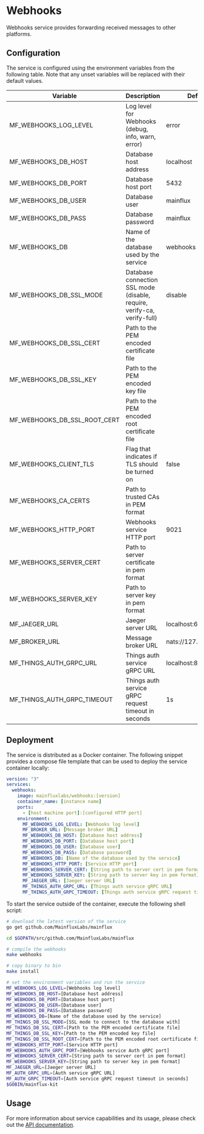 # Webhooks

Webhooks service provides forwarding received messages to other platforms.

## Configuration

The service is configured using the environment variables from the following table. Note that any unset variables will be replaced with their default values.

| Variable                     | Description                                                             | Default               |
|------------------------------|-------------------------------------------------------------------------|-----------------------|
| MF_WEBHOOKS_LOG_LEVEL        | Log level for Webhooks (debug, info, warn, error)                       | error                 |
| MF_WEBHOOKS_DB_HOST          | Database host address                                                   | localhost             |
| MF_WEBHOOKS_DB_PORT          | Database host port                                                      | 5432                  |
| MF_WEBHOOKS_DB_USER          | Database user                                                           | mainflux              |
| MF_WEBHOOKS_DB_PASS          | Database password                                                       | mainflux              |
| MF_WEBHOOKS_DB               | Name of the database used by the service                                | webhooks              |
| MF_WEBHOOKS_DB_SSL_MODE      | Database connection SSL mode (disable, require, verify-ca, verify-full) | disable               |
| MF_WEBHOOKS_DB_SSL_CERT      | Path to the PEM encoded certificate file                                |                       |
| MF_WEBHOOKS_DB_SSL_KEY       | Path to the PEM encoded key file                                        |                       |
| MF_WEBHOOKS_DB_SSL_ROOT_CERT | Path to the PEM encoded root certificate file                           |                       |
| MF_WEBHOOKS_CLIENT_TLS       | Flag that indicates if TLS should be turned on                          | false                 |
| MF_WEBHOOKS_CA_CERTS         | Path to trusted CAs in PEM format                                       |                       |
| MF_WEBHOOKS_HTTP_PORT        | Webhooks service HTTP port                                              | 9021                  |
| MF_WEBHOOKS_SERVER_CERT      | Path to server certificate in pem format                                |                       |
| MF_WEBHOOKS_SERVER_KEY       | Path to server key in pem format                                        |                       |
| MF_JAEGER_URL                | Jaeger server URL                                                       | localhost:6831        |
| MF_BROKER_URL                | Message broker URL                                                      | nats://127.0.0.1:4222 |
| MF_THINGS_AUTH_GRPC_URL      | Things auth service gRPC URL                                            | localhost:8183        |
| MF_THINGS_AUTH_GRPC_TIMEOUT  | Things auth service gRPC request timeout in seconds                     | 1s                    |

## Deployment

The service is distributed as a Docker container. The following snippet provides a compose file template that can be used to deploy the service container locally:

```yaml
version: "3"
services:
  webhooks:
    image: mainfluxlabs/webhooks:[version]
    container_name: [instance name]
    ports:
      - [host machine port]:[configured HTTP port]
    environment:
      MF_WEBHOOKS_LOG_LEVEL: [Webhooks log level]
      MF_BROKER_URL: [Message broker URL]
      MF_WEBHOOKS_DB_HOST: [Database host address]
      MF_WEBHOOKS_DB_PORT: [Database host port]
      MF_WEBHOOKS_DB_USER: [Database user]
      MF_WEBHOOKS_DB_PASS: [Database password]
      MF_WEBHOOKS_DB: [Name of the database used by the service]
      MF_WEBHOOKS_HTTP_PORT: [Service HTTP port]
      MF_WEBHOOKS_SERVER_CERT: [String path to server cert in pem format]
      MF_WEBHOOKS_SERVER_KEY: [String path to server key in pem format]
      MF_JAEGER_URL: [Jaeger server URL]
      MF_THINGS_AUTH_GRPC_URL: [Things auth service gRPC URL]
      MF_THINGS_AUTH_GRPC_TIMEOUT: [Things auth service gRPC request timeout in seconds]
```

To start the service outside of the container, execute the following shell script:

```bash
# download the latest version of the service
go get github.com/MainfluxLabs/mainflux

cd $GOPATH/src/github.com/MainfluxLabs/mainflux

# compile the webhooks
make webhooks

# copy binary to bin
make install

# set the environment variables and run the service
MF_WEBHOOKS_LOG_LEVEL=[Webhooks log level]
MF_WEBHOOKS_DB_HOST=[Database host address]
MF_WEBHOOKS_DB_PORT=[Database host port]
MF_WEBHOOKS_DB_USER=[Database user]
MF_WEBHOOKS_DB_PASS=[Database password]
MF_WEBHOOKS_DB=[Name of the database used by the service]
MF_THINGS_DB_SSL_MODE=[SSL mode to connect to the database with]
MF_THINGS_DB_SSL_CERT=[Path to the PEM encoded certificate file]
MF_THINGS_DB_SSL_KEY=[Path to the PEM encoded key file]
MF_THINGS_DB_SSL_ROOT_CERT=[Path to the PEM encoded root certificate file]
MF_WEBHOOKS_HTTP_PORT=[Service HTTP port]
MF_WEBHOOKS_AUTH_GRPC_PORT=[Webhooks service Auth gRPC port]
MF_WEBHOOKS_SERVER_CERT=[String path to server cert in pem format]
MF_WEBHOOKS_SERVER_KEY=[String path to server key in pem format]
MF_JAEGER_URL=[Jaeger server URL]
MF_AUTH_GRPC_URL=[Auth service gRPC URL]
MF_AUTH_GRPC_TIMEOUT=[Auth service gRPC request timeout in seconds]
$GOBIN/mainflux-kit
```

## Usage

For more information about service capabilities and its usage, please check out the [API documentation](https://github.com/MainfluxLabs/mainflux/blob/master/api/openapi/webhooks.yml).

[doc]: http://mainflux.readthedocs.io
